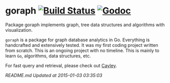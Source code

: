 goraph [![Build Status](https://travis-ci.org/gyuho/goraph.svg?branch=master)](https://travis-ci.org/gyuho/goraph) [![Godoc](http://img.shields.io/badge/godoc-reference-blue.svg?style=flat)](https://godoc.org/github.com/gyuho/goraph)
==========

Package goraph implements graph, tree data structures and algorithms with visualization.


`goraph` is a package for graph database analytics in Go. Everything is handcrafted and extensively tested. It was my first coding project written from scratch. This is an ongoing project with no timeline. This is mainly to learn `Go`, algorithms, data structures, etc.

For fast query and retrieval, please check out  <a href="http://google-opensource.blogspot.co.uk/2014/06/cayley-graphs-in-go.html" target="_blank">Cayley</a>.






<i>README.md Updated at 2015-01-03 03:35:03</i>
